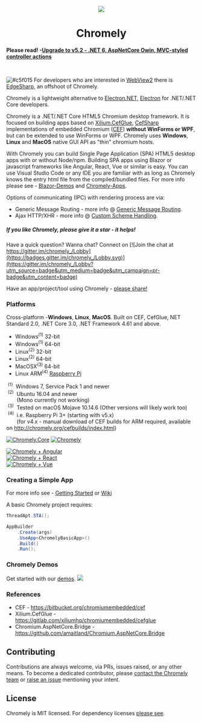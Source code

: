 <p align="center"><img src="https://github.com/chromelyapps/Chromely/blob/master/nugets/chromely.ico?raw=true" /></p>
<h1 align="center">Chromely</h1>

**Please read! -[Upgrade to v5.2 - .NET 6, AspNetCore Owin, MVC-styled controller actions](https://github.com/chromelyapps/Chromely/issues/355)**

<br />

![#c5f015](https://via.placeholder.com/15/c5f015/000000?text=+) For developers who are interested in [WebView2](https://docs.microsoft.com/en-us/microsoft-edge/webview2/) there is [EdgeSharp](https://github.com/edgesharp/EdgeSharp), an offshoot of Chromely.

Chromely is a lightweight alternative to <a href="https://github.com/ElectronNET/Electron.NET">Electron.NET</a>, <a href="https://github.com/electron/electron">Electron</a> for .NET/.NET Core developers.

Chromely is a .NET/.NET Core HTML5 Chromium desktop framework. It is focused on building apps based on [Xilium.CefGlue](https://gitlab.com/xiliumhq/chromiumembedded/cefglue), [CefSharp](https://github.com/chromelyapps/CefSharp) implementations of  embedded Chromium ([CEF](https://bitbucket.org/chromiumembedded/cef)) **without WinForms or WPF**, but can be extended to use WinForms or WPF. Chromely uses **Windows**, **Linux** and **MacOS** native GUI API as "thin" chromium hosts.

With Chromely you can build Single Page Application (SPA) HTML5 desktop apps with or without Node/npm. Building SPA apps using Blazor or javascript frameworks like Angular, React, Vue or similar is easy. You can use Visual Studio Code or any IDE you are familiar with as long as Chromely knows the entry html file from the compiled/bundled files. For more info please see - [Blazor-Demos](https://github.com/chromelyapps/demo-projects/tree/master/blazor) and [Chromely-Apps](https://github.com/chromelyapps/demo-projects/tree/master/angular-react-vue).

Options of communicating (IPC) with rendering process are via:

- Generic Message Routing - more info @ [Generic Message Routing](https://github.com/chromelyapps/Chromely/blob/master/Documents/generic_message_routing.md).
- Ajax HTTP/XHR -  more info @ [Custom Scheme Handling](https://github.com/chromelyapps/Chromely/blob/master/Documents/ajax_xhr_request_handling.md).

##### If you like Chromely, please give it a star - it helps! #####

Have a quick question? Wanna chat? Connect on  [![Join the chat at https://gitter.im/chromely_/Lobby](https://badges.gitter.im/chromely_/Lobby.svg)](https://gitter.im/chromely_/Lobby?utm_source=badge&utm_medium=badge&utm_campaign=pr-badge&utm_content=badge)

Have an app/project/tool using Chromely - [please share!](https://github.com/chromelyapps/Chromely/issues/63)

### Platforms
Cross-platform -**Windows**, **Linux**, **MacOS**. Built on CEF, CefGlue, NET Standard 2.0, .NET Core 3.0, .NET Framework 4.61 and above.

- Windows<sup>(1)</sup> 32-bit 
- Windows<sup>(1)</sup> 64-bit 
- Linux<sup>(2)</sup> 32-bit   
- Linux<sup>(2)</sup> 64-bit   
- MacOSX<sup>(3)</sup> 64-bit  
- Linux ARM<sup>(4)</sup>  [Raspberry Pi](Documents/raspberrry_pi.md)      

&nbsp;<sup>(1)</sup>&nbsp; Windows 7, Service Pack 1 and newer    
&nbsp;<sup>(2)</sup>&nbsp; Ubuntu 16.04 and newer    
&nbsp;&nbsp;&nbsp;&nbsp;&nbsp;&nbsp;&nbsp;(Mono currently not working)    
&nbsp;<sup>(3)</sup>&nbsp; Tested on macOS Mojave 10.14.6  (Other versions will likely work too)     
&nbsp;<sup>(4)</sup>&nbsp; i.e. Raspberry Pi 3+   (starting with v5.x)    
&nbsp;&nbsp;&nbsp;&nbsp;&nbsp;&nbsp;&nbsp;(for v4.x - manual download of CEF builds for ARM required,  available on http://chromely.org/cefbuilds/index.html) 

[![Chromely.Core](http://img.shields.io/nuget/vpre/Chromely.Core.svg?style=flat&label=Chromely.Core)](https://www.nuget.org/packages/Chromely.Core)
[![Chromely](http://img.shields.io/nuget/vpre/Chromely.svg?style=flat&label=Chromely)](https://www.nuget.org/packages/Chromely)

[![Chromely + Angular](https://img.shields.io/badge/Chromely%20Apps-Built%20with%20Angular%202%2B-green.svg)](https://github.com/chromelyapps/demo-projects/tree/master/angular-react-vue/ChromelyAngular)
<br>[![Chromely + React](https://img.shields.io/badge/Chromely%20Apps-Built%20with%20React-green.svg)](https://github.com/chromelyapps/demo-projects/tree/master/angular-react-vue/ChromelyReact)
<br>[![Chromely + Vue](https://img.shields.io/badge/Chromely%20Apps-Built%20with%20Vue-green.svg)](https://github.com/chromelyapps/demo-projects/tree/master/angular-react-vue/ChromelyVue) 

### Creating a Simple App
For more info see - [Getting Started](https://github.com/chromelyapps/Chromely/blob/master/Documents/getting_started.md) or [Wiki](https://github.com/chromelyapps/Chromely/wiki)

A basic Chromely project requires:

````csharp
ThreadApt.STA();

AppBuilder
    .Create(args)
    .UseApp<ChromelyBasicApp>()
    .Build()
    .Run();
````

### Chromely Demos 
Get started with our [demos](https://github.com/chromelyapps/demo-projects). 
![](https://github.com/chromelyapps/Chromely/blob/master/Screenshots/chromely_screens_n3.gif)

### References
* CEF - https://bitbucket.org/chromiumembedded/cef
* Xilium.CefGlue - https://gitlab.com/xiliumhq/chromiumembedded/cefglue
* Chromium.AspNetCore.Bridge - https://github.com/amaitland/Chromium.AspNetCore.Bridge

Contributing
---
Contributions are always welcome, via PRs, issues raised, or any other means. To become a dedicated contributor, please [contact the Chromely team](https://github.com/orgs/chromelyapps/people) or [raise an issue](https://github.com/chromelyapps/Chromely/issues) mentioning your intent.

License
---
Chromely is MIT licensed. For dependency licenses [please see](https://github.com/chromelyapps/Chromely/blob/master/LICENSE.md).

